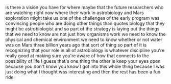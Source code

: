 is there a vision you have for where maybe that the future researchers who are watching right now where their work in astrobiology and Mars exploration might take us one of the challenges of the early program was convincing people who are doing other things than quotes biology that they might be astrobiologist and so part of the strategy is laying out the things that we need to know are not just how organisms work we need to know the physical and chemical environment we need to know whether or not water was on Mars three billion years ago that sort of thing so part of it is recognizing that your role in all of astrobiology is whatever discipline you're really good at making sure you're aware of how that connects to the possibility of life I guess that's one thing the other is keep your eyes open because you don't know you know I got into this whole thing because I was just doing what I thought was interesting and then the rest has been a fun ride